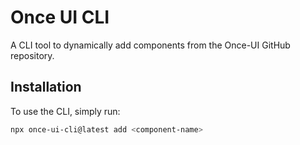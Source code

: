# Once UI CLI

A CLI tool to dynamically add components from the Once-UI GitHub repository.

## Installation

To use the CLI, simply run:

```bash
npx once-ui-cli@latest add <component-name>
